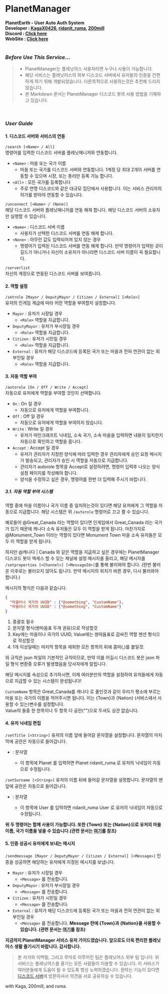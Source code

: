 # PlanetManager
**PlanetEarth - User Auto Auth System   
Developer : <a href="https://discord.com/users/894564302613254164" title="Kaga's Discord" target="_blank">KagaX0426</a>, <a href="https://discord.com/users/717219505562189885" title="Ruma's Discord" target="_blank">ridanit_ruma</a>, <a href="https://discord.com/users/781088270830141441" title="200mill's Discord" target="_blank">200mill</a>   
Discord : [Click here](https://discord.gg/NshmCh4ptY "Link : PlanetManager Discord Server")   
WebSite : [Click here](https://planetmanager.inizeno.com "Link : PlanetManager Introduce Site")**   
<br />
### ***Before Use This Service...***
> - PlanetManager는 플레닛어스 사용자라면 누구나 사용이 가능합니다.
> - 해당 서비스는 플레닛어스의 외부 디스코드 서버에서 유저들의 인증을 간편하게 하기 위해 개발되었습니다. 다른목적으로 사용하는것은 추천해 드리지 않습니다.
> - 본 Markdown 문서는 PlanetManager 디스코드 봇의 사용 방법을 기재하고 있습니다.
<br />

### ***User Guide***
#### 1. 디스코드 서버와 서비스의 연동
`/search [<Name> / All]`   
명령어를 입력한 디스코드 서버를 플레닛매니저와 연동합니다.
- `<Name>` : 마을 또는 국가 이름
  - 마을 또는 국가를 디스코드 서버와 연동합니다. 1계정 당 최대 2개의 서버를 연동할 수 있으며 시장, 또는 총리만 등록 가능 합니다.
- `<All>` : 모든 국가를 등록합니다
  - 주로 연맹 디스코드와 같은 대규모 집단에서 사용합니다. 이는 서비스 관리자의 허가를 받아야 연동할 수 있습니다.

`/unconnect [<Name> / (None)]`   
해당 디스코드 서버와 플레닛매니저를 연동 해제 합니다. 해당 디스코드 서버의 소유자만 실행할 수 있습니다.
- `<Name>` : 디스코드 서버 이름
  - 사용자가 선택한 디스코드 서버를 연동 해제 합니다.
- `<None>` : 아무런 값도 입력되어져 있지 않는 경우
  - 명령어가 입력된 디스코드 서버를 연동 해제 합니다. 만약 명령어가 입력된 곳이 길드가 아니거나 자신이 소유자가 아니라면 디스코드 서버 이름이 꼭 필요합니다.

`/serverlist`   
자신의 계정으로 연동된 디스코드 서버를 보여줍니다.   

#### 2. 역할 설정
`/setrole [Mayor / DeputyMayor / Citizen / External] [<Role>]`   
유저의 인게임 계급에 따라 어떤 역할을 부여할지 설정합니다.   
- `Mayor` : 유저가 시장일 경우
  - `<Role>` 역할을 지급합니다.
- `DeputyMayor` : 유저가 부시장일 경우
  - `<Role>` 역할을 지급합니다.
- `Citizen` : 유저가 시민일 경우
  - `<Role>` 역할을 지급합니다.
- `External` : 유저가 해당 디스코드에 등록된 국가 또는 마을과 전혀 연관이 없는 외부인일 경우
  - `<Role>` 역할을 지급합니다.

#### 3. 자동 역할 부여
`/autorole [On / Off / Write / Accept]`   
자동으로 유저에게 역할을 부여할 것인지 선택합니다.   
- `On` : On 일 경우
  - 자동으로 유저에게 역할을 부여합니다.
- `Off` : Off 일 경우
  - 자동으로 유저에게 역할을 부여하지 않습니다.
- `Write` : Write 일 경우
  - 유저가 마인크래프트 닉네임, 소속 국가, 소속 마을을 입력하면 내용이 일치한지 자동으로 확인하고 역할을 줍니다.
- `Accept` : Accept 일 경우
  - 유저가 관리자가 지정한 양식에 따라 입력한 경우 관리자에게 승인 요청 메시지가 발송되고, 관리자가 승인 시 역할을 자동으로 지급합니다.
  - 관리자가 autorole 항목을 Accept로 설정하려면, 명령어 입력후 나오는 양식 설정 페이지를 작성해야 합니다.
  - 양식을 수정하고 싶은 경우, 명령어를 한번 더 입력해 주시기 바랍니다.

##### 3.1. 자동 역할 부여 시스템
역할 중에 마을 이름이나 국가 이름 중 일치하는것이 있다면 해당 유저에게 그 역할을 자동으로 지급합니다.
해당 시스템은 위 `/autorole` 명령어로 끄고 켤 수 있습니다.   
   
예로들어 @Great_Canada 라는 역할이 있다면 인게임에서 Great_Canada 라는 국가가 있기 때문에 캐나다 소속 유저들은 모두 이 역할을 받게 됩니다.
마찬가지로 @Monument_Town 이라는 역할이 있다면 Monument Town 마을 소속 유저들은 모두 이 역할을 받게 됩니다.   
   
하지만 @캐나다 | Canada 와 같은 역할을 지급하고 싶은 경우에는 PlanetManager 디스코드 봇이 액세스 할 수 있는 채널에 설정 메시지를 올리고, 해당 메시지를 `/setproperties [<Channel>] [<MessageId>]`를 통해 불러와야 합니다. (한번 불러온 이후로는 불러오지 않아도 됩니다. 만약 메시지의 위치가 바뀐 경우, 다시 불러와야 합니다.)   
   
메시지의 형식은 다음과 같습니다.
```json
{
  "마을이나 국가의 UUID" : {"@something", "CustomName"},
  "마을이나 국가의 UUID" : {"@something", "CustomName"}
}
```
1. 중괄호 필수
2. 문자열 형식(쌍따옴표 두개 권유)으로 작성할것
3. Key에는 마을이나 국가의 UUID, Value에는 쌍따옴표로 감싸진 역할 멘션 형식으로 작성할것
4. 1개 이상일때는 마지막 항목을 제외한 모든 항목의 뒤에 콤마(,)를 붙일것.
   
위 규칙은 json 파일의 기본적인 규칙이므로, 만약 이를 어길시 디스코드 봇은 json 파일 형식 변환중 오류가 발생했음을 당사자에게 알립니다.   
   
해당 메시지를 속성으로 추가하시면, 이제 여러분만의 역할을 설정하여 유저들에게 자동으로 지급할 수 있는 시스템이 완성됩니다!   
   
`CustomName` 항목은 Great_Canada를 캐나다 로 줄인것과 같이 우리가 평소에 부르는 마을 또는 국가의 이름을 적어주시면 됩니다.
이는 {Town}과 {Nation} (서비스에서 사용할 수 있는)변수를 설정합니다.   
Value의 둘중 한 한목이나 두 항목 다 공란("")으로 두셔도 상관 없습니다.

#### 4. 유저 닉네임 편집
`/setTitle [<String>]`
유저의 이름 앞에 들어갈 문자열을 설정합니다. 문자열의 마지막에 공란은 자동으로 들어갑니다.   
- <String> : 문자열
  - 이 항목에 Planet 를 입력하면 Planet ridanit_ruma 로 유저의 닉네임이 자동으로 수정됩니다.

`/setSurname [<String>]`
유저의 이름 뒤에 들어갈 문자열을 설정합니다. 문자열의 맨 앞에 공란은 자동으로 들어갑니다.   
- <String> : 문자열
  - 이 항목에 User 를 입력하면 ridanit_ruma User 로 유저의 닉네임이 자동으로 수정됩니다.

**위 두 명령어는 함께 사용이 가능합니다. 또한 {Town} 또는 {Nation}으로 유저의 마을 이름, 국가 이름을 넣을 수 있습니다.(관련 문서는 [여기](#31-자동-역할-부여-시스템, "자동 역할 부여 시스템")를 참조)**

#### 5. 인증 성공시 유저에게 보내는 메시지
`/sendmessage [Mayor / DeputyMayor / Citizen / External] [<Message>]`
인증을 성공하면 해당하는 유저에게 지정된 메시지를 보냅니다.
- `Mayor` : 유저가 시장일 경우
  - `<Message>` 를 전송합니다.
- `DeputyMayor` : 유저가 부시장일 경우
  - `<Message>` 를 전송합니다.
- `Citizen` : 유저가 시민일 경우
  - `<Message>` 를 전송합니다.
- `External` : 유저가 해당 디스코드에 등록된 국가 또는 마을과 전혀 연관이 없는 외부인일 경우
  - `<Message>` 를 전송합니다.
**Message 란에 {Town}과 {Nation}을 사용할 수 있습니다. (관련 문서는 [여기](#31-자동-역할-부여-시스템 "자동 역할 부여 시스템")를 참조)**   
   
**지금까지 PlanetManager 서비스 유저 가이드였습니다. 앞으로도 더욱 편리한 플레닛어스 생활 즐기시기 바랍니다. 감사합니다.**
> 본 카가와 이백밀, 그리고 루마로 이루어진 팀은 플레닛어스 외부 팀 입니다.
> 위 서비스는 플레닛어스를 즐기는 모든 사람들이 이용할 수 있습니다.
> 이 서비스가 여러분들에게 도움이 될 수 있도록 항상 노력하겠습니다.
> 원하는 기능이 있다면 [디스코드 서버](https://discord.gg/NshmCh4ptY "Link : PlanetManager Discord Server")에 방문하셔서 의견을 서로 공유하실 수 있습니다.

with Kaga, 200mill, and ruma.

